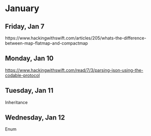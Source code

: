 # January

<h2> Friday, Jan 7</h2>
https://www.hackingwithswift.com/articles/205/whats-the-difference-between-map-flatmap-and-compactmap


<h2> Monday, Jan 10</h2>

https://www.hackingwithswift.com/read/7/3/parsing-json-using-the-codable-protocol

<h2> Tuesday, Jan 11</h2>

Inheritance

<h2> Wednesday, Jan 12</h2>

Enum

